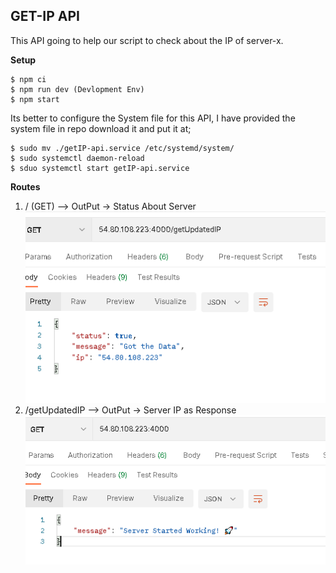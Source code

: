 ## GET-IP API
This API going to help our script to check about the IP of server-x.

**Setup**

    $ npm ci
    $ npm run dev (Devlopment Env)
    $ npm start

Its better to configure the System file for this API, I have provided the system file in repo download it and put it at;

    $ sudo mv ./getIP-api.service /etc/systemd/system/
    $ sudo systemctl daemon-reload
    $ sduo systemctl start getIP-api.service

**Routes**
1.  /  (GET) --> OutPut -> Status About Server
![1.1](https://raw.githubusercontent.com/Shashwatsingh22/Dynamically-Firwall-Update/api/demo/1.2.PNG)
2. /getUpdatedIP --> OutPut -> Server IP as Response![1.2](https://raw.githubusercontent.com/Shashwatsingh22/Dynamically-Firwall-Update/api/demo/home.PNG)